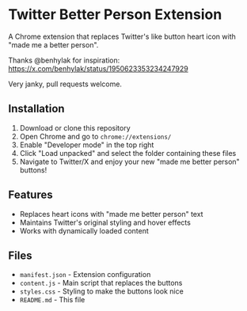 # Twitter Better Person Extension

A Chrome extension that replaces Twitter's like button heart icon with "made me a better person".

Thanks @benhylak for inspiration: https://x.com/benhylak/status/1950623353234247929

Very janky, pull requests welcome. 

## Installation

1. Download or clone this repository
2. Open Chrome and go to `chrome://extensions/`
3. Enable "Developer mode" in the top right
4. Click "Load unpacked" and select the folder containing these files
5. Navigate to Twitter/X and enjoy your new "made me better person" buttons!

## Features

- Replaces heart icons with "made me better person" text
- Maintains Twitter's original styling and hover effects
- Works with dynamically loaded content

## Files

- `manifest.json` - Extension configuration
- `content.js` - Main script that replaces the buttons
- `styles.css` - Styling to make the buttons look nice
- `README.md` - This file
